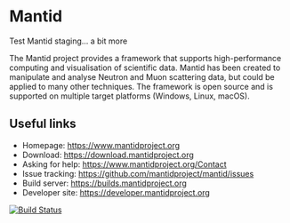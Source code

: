 Mantid
======

Test Mantid staging... a bit more

The Mantid project provides a framework that supports high-performance computing and visualisation of scientific data. Mantid has been created to manipulate and analyse Neutron and Muon scattering data, but could be applied to many other techniques. The framework is open source and is supported on multiple target platforms (Windows, Linux, macOS).

Useful links
------------
 * Homepage: https://www.mantidproject.org
 * Download: https://download.mantidproject.org
 * Asking for help: https://www.mantidproject.org/Contact
 * Issue tracking: https://github.com/mantidproject/mantid/issues
 * Build server: https://builds.mantidproject.org
 * Developer site: https://developer.mantidproject.org

[![Build Status](https://builds.mantidproject.org/buildStatus/icon?job=main_nightly_deployment_prototype)](https://builds.mantidproject.org/job/main_nightly_deployment_prototype)
